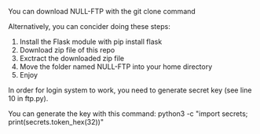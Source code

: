 You can download NULL-FTP with the git clone command

Alternatively, you can concider doing these steps:
1. Install the Flask module with pip install flask
2. Download zip file of this repo
3. Exctract the downloaded zip file
4. Move the folder named NULL-FTP into your home directory
5. Enjoy



In order for login system to work, you need to generate secret key (see line 10 in ftp.py).

You can generate the key with this command:
python3 -c "import secrets; print(secrets.token_hex(32))"
